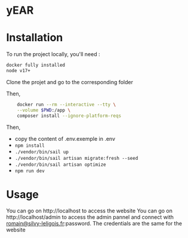 # yEAR

# Installation 
To run the project locally, you'll need :
```bash
docker fully installed
node v17+
 ```

Clone the projet and go to the corresponding folder

Then,
```bash
    docker run --rm --interactive --tty \
    --volume $PWD:/app \
    composer install --ignore-platform-reqs
```
Then,

* copy the content of .env.exemple in .env
* `npm install`
* `./vendor/bin/sail up`
* `./vendor/bin/sail artisan migrate:fresh --seed`
* `./vendor/bin/sail artisan optimize`
* `npm run dev`


# Usage


You can go on http://localhost to access the website 
You can go on http://localhost/admin to access the admin pannel and connect with romain@silvy-leligois.fr:password. The credentials are the same for the website
